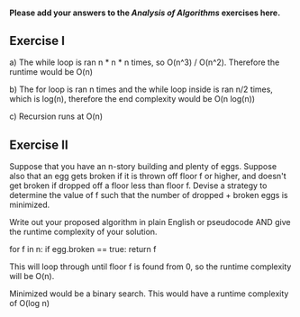 #### Please add your answers to the ***Analysis of  Algorithms*** exercises here.

## Exercise I

a) The while loop is ran n * n * n times, so O(n^3) / O(n^2). Therefore the runtime would be O(n)


b) The for loop is ran n times and the while loop inside is ran n/2 times, which is log(n), therefore the end complexity would be O(n log(n))


c) Recursion runs at O(n)

## Exercise II
Suppose that you have an n-story building and plenty of eggs. Suppose also that an egg gets broken if it is thrown off floor f or higher, and doesn't get broken if dropped off a floor less than floor f. Devise a strategy to determine the value of f such that the number of dropped + broken eggs is minimized.

Write out your proposed algorithm in plain English or pseudocode AND give the runtime complexity of your solution.

for f in n:
    if egg.broken == true:
        return f

This will loop through until floor f is found from 0, so the runtime complexity will be O(n).

Minimized would be a binary search. This would have a runtime complexity of O(log n)